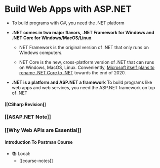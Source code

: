 # Build Web Apps with ASP.NET

+ To build programs with C#, you need the .NET platform

+ **.NET comes in two major flavors, .NET Framework for Windows and .NET Core for Windows/MacOS/Linux**
	+ NET Framework is the original version of .NET that only runs on Windows computers.
	  
	+ NET Core is the new, cross-platform version of .NET that can runs on Windows, MacOS, Linux.
		Conveniently, [Microsoft itself plans to rename .NET Core to .NET](https://devblogs.microsoft.com/dotnet/introducing-net-5/) towards the end of 2020.

+ **.NET is a platform and ASP.NET a framework**
	To build programs like web apps and web services, you need the ASP.NET framework on top of .NET

#### [[CSharp Revision]] 

### [[ASAP.NET Note]]

### **[[Why Web APIs are Essential]]**




#### Introduction To Postman Course
+ 📚 Local:
	+ [[course-notes]]

